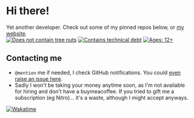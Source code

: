 # Hi there!
Yet another developer. Check out some of my pinned repos below, or [my website](https://ktibow.github.io).  
[![Does not contain tree nuts](https://forthebadge.com/images/badges/does-not-contain-treenuts.svg)](#) [![Contains technical debt](https://forthebadge.com/images/badges/contains-technical-debt.svg)](#) [![Ages: 12+](https://forthebadge.com/images/badges/ages-12.svg)](#)
## Contacting me
- `@mention` me if needed, I check GitHub notifications. You could [even raise an issue here](https://github.com/KTibow/KTibow/issues).
- Sadly I won't be taking your money anytime soon, as I'm not available for hiring and don't have a buymeacoffee. If you tried to gift me a subscription (eg Nitro)... it's a waste, although I might accept anyways.

[![Wakatime](https://wakatime.com/badge/user/152f091c-0ee1-4af3-afb1-0c572f984f8e.svg?style=for-the-badge)](#)  
